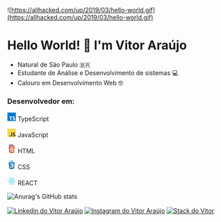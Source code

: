![https://allhacked.com/up/2019/03/hello-world.gif](https://allhacked.com/up/2019/03/hello-world.gif)


# Hello World! :facepunch: I'm Vitor Araújo


- Natural de São Paulo :brazil:
- Estudante de Análise e Desenvolvimento de sistemas :computer:
- Calouro em Desenvolvimento Web :nerd_face:

### Desenvolvedor em:

<a target="_blank" rel="noopener noreferrer" href="https://github.com/vitorveector"><img src="https://raw.githubusercontent.com/devicons/devicon/master/icons/typescript/typescript-original.svg" alt="typescript" width="20" height="20" style="max-width:100%;"></a> TypeScript


<a target="_blank" rel="noopener noreferrer" href="https://github.com/vitorveector"><img src="https://raw.githubusercontent.com/devicons/devicon/master/icons/javascript/javascript-original.svg" alt="javascript" width="20" height="20" style="max-width:100%;"></a> JavaScript

<a target="_blank" rel="noopener noreferrer" href="https://github.com/vitorveector"><img src="https://raw.githubusercontent.com/devicons/devicon/master/icons/html5/html5-original-wordmark.svg" alt="html5" width="20" height="20" style="max-width:100%;"></a> HTML

<a target="_blank" rel="noopener noreferrer" href="https://github.com/vitorveector"><img src="https://raw.githubusercontent.com/devicons/devicon/master/icons/css3/css3-plain-wordmark.svg" alt="css3" width="20" height="20" style="max-width:100%;"></a> CSS

<a target="_blank" rel="noopener noreferrer" href="https://github.com/vitorveector"><img src="https://raw.githubusercontent.com/devicons/devicon/master/icons/react/react-original.svg" alt="React" width="20" height="20" style="max-width:100%;"></a> REACT

![Anurag's GitHub stats](https://github-readme-stats.vercel.app/api?username=vitorveector&show_icons=true&theme=radical)

<a href="https://www.linkedin.com/in/v%C3%ADtor-hugo-araujo-dos-santos-da-silva-a6457412a/" rel="nofollow"><img align="center" src="https://camo.githubusercontent.com/28bbd2596707954793abeff9eb24d343c1c78b7bf184b90294b4b190c6097a65/68747470733a2f2f63646e2e6a7364656c6976722e6e65742f6e706d2f73696d706c652d69636f6e7340332e302e312f69636f6e732f6c696e6b6564696e2e737667" alt="Linkedin do Vitor Araújo" height="20" width="20" data-canonical-src="https://cdn.jsdelivr.net/npm/simple-icons@3.0.1/icons/linkedin.svg" style="max-width:100%;"></a> <a href="https://instagram.com/_torugu" rel="nofollow"><img align="center" src="https://camo.githubusercontent.com/aecaf87326884e8b0466bb799265a13fee7586246ebda3e066cb7fad82a1fd23/68747470733a2f2f63646e2e6a7364656c6976722e6e65742f6e706d2f73696d706c652d69636f6e7340332e302e312f69636f6e732f696e7374616772616d2e737667" alt="Instagram do Vitor Araújo" height="20" width="20" data-canonical-src="https://cdn.jsdelivr.net/npm/simple-icons@3.0.1/icons/instagram.svg" style="max-width:100%;"></a> <a href="https://pt.stackoverflow.com/users/227158/vitor-hugo" rel="nofollow"><img align="center" src="https://camo.githubusercontent.com/bd44ccfd9dad8d42fb19cacdac1ce3d2da666127da16876455a661988cf65f5d/68747470733a2f2f63646e2e6a7364656c6976722e6e65742f6e706d2f73696d706c652d69636f6e7340332e302e312f69636f6e732f737461636b6f766572666c6f772e737667" alt="Stack do Vitor" height="20" width="20" data-canonical-src="https://cdn.jsdelivr.net/npm/simple-icons@3.0.1/icons/stackoverflow.svg" style="max-width:100%;"></a>




